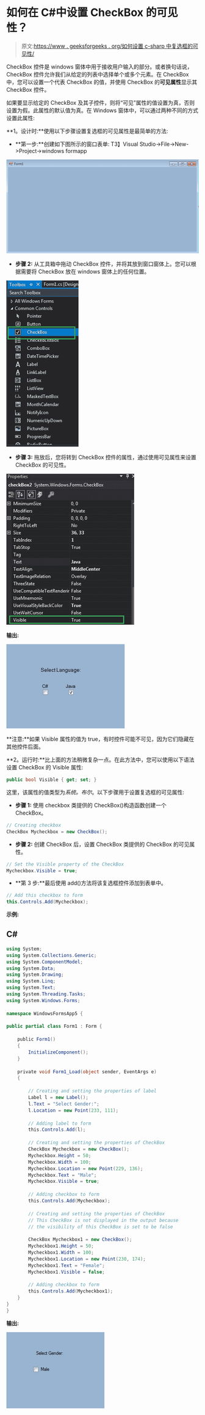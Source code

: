 # 如何在 C#中设置 CheckBox 的可见性？

> 原文:[https://www . geeksforgeeks . org/如何设置 c-sharp 中复选框的可见性/](https://www.geeksforgeeks.org/how-to-set-the-visibility-of-the-checkbox-in-c-sharp/)

CheckBox 控件是 windows 窗体中用于接收用户输入的部分。或者换句话说，CheckBox 控件允许我们从给定的列表中选择单个或多个元素。在 CheckBox 中，您可以设置一个代表 CheckBox 的值，并使用 CheckBox 的**可见属性**显示其 CheckBox 控件。

如果要显示给定的 CheckBox 及其子控件，则将“可见”属性的值设置为真，否则设置为假。此属性的默认值为真。在 Windows 窗体中，可以通过两种不同的方式设置此属性:

**1。设计时:**使用以下步骤设置复选框的可见属性是最简单的方法:

*   **第一步:**创建如下图所示的窗口表单:
    T3】Visual Studio->File->New->Project->windows formapp

![](img/9889dfd1d09174ca813cf58170ab9cc8.png)

*   **步骤 2:** 从工具箱中拖动 CheckBox 控件，并将其放到窗口窗体上。您可以根据需要将 CheckBox 放在 windows 窗体上的任何位置。

![](img/b2eefad9eaf627dfc013a2924a1a41f0.png)

*   **步骤 3:** 拖放后，您将转到 CheckBox 控件的属性，通过使用可见属性来设置 CheckBox 的可见性。

![](img/6544dbe44a28408f22e7f2689acc5c51.png)

**输出:**

![](img/80ec2da7f7089d4cff39007dba12b2fb.png)

**注意:**如果 Visible 属性的值为 true，有时控件可能不可见，因为它们隐藏在其他控件后面。

**2。运行时:**比上面的方法稍微复杂一点。在此方法中，您可以使用以下语法设置 CheckBox 的 Visible 属性:

```cs
public bool Visible { get; set; }
```

这里，该属性的值类型为*系统。布尔*。以下步骤用于设置复选框的可见属性:

*   **步骤 1:** 使用 checkbox 类提供的 CheckBox()构造函数创建一个 CheckBox。

```cs
// Creating checkbox
CheckBox Mycheckbox = new CheckBox();
```

*   **步骤 2:** 创建 CheckBox 后，设置 CheckBox 类提供的 CheckBox 的可见属性。

```cs
// Set the Visible property of the CheckBox
Mycheckbox.Visible = true;
```

*   **第 3 步:**最后使用 add()方法将该复选框控件添加到表单中。

```cs
// Add this checkbox to form
this.Controls.Add(Mycheckbox);
```

**示例:**

## C#

```cs
using System;
using System.Collections.Generic;
using System.ComponentModel;
using System.Data;
using System.Drawing;
using System.Linq;
using System.Text;
using System.Threading.Tasks;
using System.Windows.Forms;

namespace WindowsFormsApp5 {

public partial class Form1 : Form {

    public Form1()
    {
        InitializeComponent();
    }

    private void Form1_Load(object sender, EventArgs e)
    {

        // Creating and setting the properties of label
        Label l = new Label();
        l.Text = "Select Gender:";
        l.Location = new Point(233, 111);

        // Adding label to form
        this.Controls.Add(l);

        // Creating and setting the properties of CheckBox
        CheckBox Mycheckbox = new CheckBox();
        Mycheckbox.Height = 50;
        Mycheckbox.Width = 100;
        Mycheckbox.Location = new Point(229, 136);
        Mycheckbox.Text = "Male";
        Mycheckbox.Visible = true;

        // Adding checkbox to form
        this.Controls.Add(Mycheckbox);

        // Creating and setting the properties of CheckBox
        // This CheckBox is not displayed in the output because
        // the visibility of this CheckBox is set to be false

        CheckBox Mycheckbox1 = new CheckBox();
        Mycheckbox1.Height = 50;
        Mycheckbox1.Width = 100;
        Mycheckbox1.Location = new Point(230, 174);
        Mycheckbox1.Text = "Female";
        Mycheckbox1.Visible = false;

        // Adding checkbox to form
        this.Controls.Add(Mycheckbox1);
    }
}
}
```

**输出:**

![](img/e7c43a6c3171922f8231658f066fd507.png)